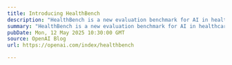 ```yaml
---
title: Introducing HealthBench
description: "HealthBench is a new evaluation benchmark for AI in healthcare which evaluates models in realistic scenarios. Built with input from 250+ physicians, it aims to provide a shared standard for model performance and safety in health."
summary: "HealthBench is a new evaluation benchmark for AI in healthcare which evaluates models in realistic scenarios. Built with input from 250+ physicians, it aims to provide a shared standard for model performance and safety in health."
pubDate: Mon, 12 May 2025 10:30:00 GMT
source: OpenAI Blog
url: https://openai.com/index/healthbench

---
```


